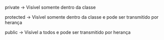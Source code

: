 private -> Visível somente dentro da classe

protected -> Visível somente dentro da classe e pode ser transmitido por herança

public -> Visível a todos e pode ser transmitido por herança